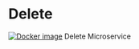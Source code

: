# Delete
  [![Docker image][docker-image]][docker-url]
Delete Microservice


[docker-image]: https://img.shields.io/badge/docker-image-blue.svg?style=flat-square
[docker-url]: https://hub.docker.com/r/blinkbox/delete
